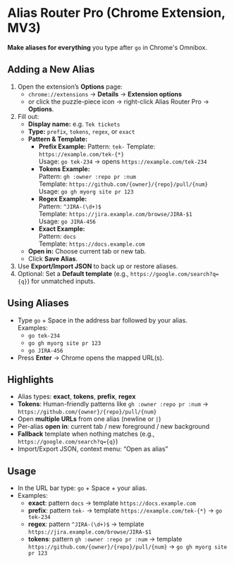 # Alias Router Pro (Chrome Extension, MV3)

**Make aliases for everything** you type after `go` in Chrome's Omnibox.

## Adding a New Alias

1. Open the extension’s **Options** page:
   - `chrome://extensions` → **Details** → **Extension options**
   - or click the puzzle-piece icon → right-click Alias Router Pro → **Options**.
2. Fill out:
   - **Display name:** e.g. `Tek tickets`
   - **Type:** `prefix`, `tokens`, `regex`, or `exact`
   - **Pattern & Template:**
     - **Prefix Example:**
       Pattern: `tek-`
       Template: `https://example.com/tek-{*}`  
       Usage: `go tek-234` → opens `https://example.com/tek-234`
     - **Tokens Example:**  
       Pattern: `gh :owner :repo pr :num`  
       Template: `https://github.com/{owner}/{repo}/pull/{num}`  
       Usage: `go gh myorg site pr 123`
     - **Regex Example:**  
       Pattern: `^JIRA-(\d+)$`  
       Template: `https://jira.example.com/browse/JIRA-$1`  
       Usage: `go JIRA-456`
     - **Exact Example:**  
       Pattern: `docs`  
       Template: `https://docs.example.com`
   - **Open in:** Choose current tab or new tab.
   - Click **Save Alias**.
3. Use **Export/Import JSON** to back up or restore aliases.
4. Optional: Set a **Default template** (e.g., `https://google.com/search?q={q}`) for unmatched inputs.

## Using Aliases

- Type `go` + Space in the address bar followed by your alias.  
  Examples:
  - `go tek-234`
  - `go gh myorg site pr 123`
  - `go JIRA-456`
- Press **Enter** → Chrome opens the mapped URL(s).

## Highlights

- Alias types: **exact**, **tokens**, **prefix**, **regex**
- **Tokens**: Human-friendly patterns like `gh :owner :repo pr :num` → `https://github.com/{owner}/{repo}/pull/{num}`
- Open **multiple URLs** from one alias (newline or ` | `)
- Per-alias **open in**: current tab / new foreground / new background
- **Fallback** template when nothing matches (e.g., `https://google.com/search?q={q}`)
- Import/Export JSON, context menu: “Open as alias”

## Usage

- In the URL bar type: `go` + Space + your alias.
- Examples:
  - **exact**: pattern `docs` → template `https://docs.example.com`
  - **prefix**: pattern `tek-` → template `https://example.com/tek-{*}` → `go tek-234`
  - **regex**: pattern `^JIRA-(\d+)$` → template `https://jira.example.com/browse/JIRA-$1`
  - **tokens**: pattern `gh :owner :repo pr :num` → template `https://github.com/{owner}/{repo}/pull/{num}` → `go gh myorg site pr 123`
